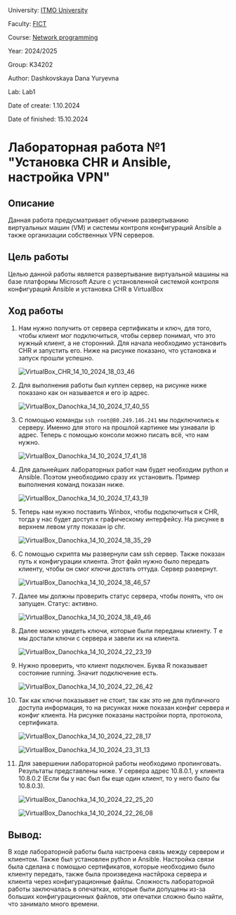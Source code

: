 University: [ITMO University](https://itmo.ru/ru/)

Faculty: [FICT](https://fict.itmo.ru)

Course: [Network programming](https://github.com/itmo-ict-faculty/network-programming)

Year: 2024/2025

Group: K34202

Author: Dashkovskaya Dana Yuryevna

Lab: Lab1

Date of create: 1.10.2024

Date of finished: 15.10.2024

# Лабораторная работа №1 "Установка CHR и Ansible, настройка VPN"
## Описание
Данная работа предусматривает обучение развертыванию виртуальных машин (VM) и системы контроля конфигураций Ansible а также организации собственных VPN серверов.

## Цель работы
Целью данной работы является развертывание виртуальной машины на базе платформы Microsoft Azure с установленной системой контроля конфигураций Ansible и установка CHR в VirtualBox
## Ход работы
1) Нам нужно получить от сервера сертификаты и ключ, для того, чтобы клиент мог подключиться, чтобы сервер понимал, что это нужный клиент, а не сторонний. Для начала необходимо установить CHR и запустить его. Ниже на рисунке показано, что установка и запуск прошли успешно.
   
   ![VirtualBox_CHR_14_10_2024_18_03_46](https://github.com/user-attachments/assets/dda91669-2635-4598-9fd3-3a7a38646871)

2) Для выполнения работы был куплен сервер, на рисунке ниже показано как он называется и его ip адрес.
   
   ![VirtualBox_Danochka_14_10_2024_17_40_55](https://github.com/user-attachments/assets/8c0b5d49-ee45-46ce-b50d-b6702bc91731)

3) С помощью команды ```ssh root@80.249.146.241``` мы подключились к серверу. Именно для этого на прошлой картинке мы узнавали ip адрес. Теперь с помощью консоли можно писать всё, что нам нужно.
   
   ![VirtualBox_Danochka_14_10_2024_17_41_18](https://github.com/user-attachments/assets/7d617f41-6487-4126-9d6d-3d9c4be091dd)

4) Для дальнейших лабораторных работ нам будет необходим python и Ansible. Поэтом унеобходимо сразу их установить. Пример выполнения команд показан ниже.

   ![VirtualBox_Danochka_14_10_2024_17_43_19](https://github.com/user-attachments/assets/c7dd1dcf-d411-49b9-946b-a80bf258423a)

5) Теперь нам нужно поставить Winbox, чтобы подключиться к CHR, тогда у нас будет доступ к графическому интерфейсу. На рисунке в верхнем левом углу показан ip chr.

   ![VirtualBox_Danochka_14_10_2024_18_35_29](https://github.com/user-attachments/assets/cb80e502-a533-4802-92c3-66f5d49e41fc)

6) С помощью скрипта мы развернули сам ssh сервер. Также показан путь к конфигурации клиента. Этот файл нужно было передать клиенту, чтобы он смог ключи достать оттуда. Сервер развернут.
   
   ![VirtualBox_Danochka_14_10_2024_18_46_57](https://github.com/user-attachments/assets/622c21b4-baa9-49ef-aea7-f4e260546079)

7) Далее мы должны проверить статус сервера, чтобы понять, что он запущен. Статус: активно.

   ![VirtualBox_Danochka_14_10_2024_18_49_46](https://github.com/user-attachments/assets/2927423e-167d-4799-a7e9-664acf87eae3)

8) Далее можно увидеть ключи, которые были переданы клиенту. Т е мы достали ключи с сервера и завели их на клиента.

    ![VirtualBox_Danochka_14_10_2024_22_23_19](https://github.com/user-attachments/assets/025d0380-b32c-4bfe-8986-65de4162f0db)

9) Нужно проверить, что клиент подключен. Буква R показывает состояние running. Значит подключение есть.

    ![VirtualBox_Danochka_14_10_2024_22_26_42](https://github.com/user-attachments/assets/9b03e220-e738-4522-8645-b9c7680c6bb5)

10) Так как ключи показывает не стоит, так как это не для публичного доступа информация, то на рисунках ниже показан конфиг сервера и конфиг клиента. На рисунке показаны настройки порта, протокола, сертификата.

    ![VirtualBox_Danochka_14_10_2024_22_28_17](https://github.com/user-attachments/assets/26ced234-1fe1-41ac-b45f-a1fbd76461ff)

    ![VirtualBox_Danochka_14_10_2024_23_31_13](https://github.com/user-attachments/assets/60ba93e0-6afb-4f66-8b40-97b9dee6f778)

11) Для завершении лабораторной работы необходимо пропинговать. Результаты представлены ниже. У сервера адрес 10.8.0.1, у клиента 10.8.0.2 (Если бы у нас был бы еще один клиент, то у него было бы 10.8.0.3).

    ![VirtualBox_Danochka_14_10_2024_22_25_20](https://github.com/user-attachments/assets/bd1edcde-9eaa-4fc8-9840-f8e4ce2765d7)

    ![VirtualBox_Danochka_14_10_2024_22_26_08](https://github.com/user-attachments/assets/5077673f-eb5e-438f-8d88-8e923fd1c339)
## Вывод: 
В ходе лабораторной работы была настроена связь между сервером и клиентом. Также был установлен python и Ansible. Настройка связи была сделана с помощью сертификатов, которые необходимо было клиенту передать, также была произведена настйрока сервера и клиента через конфигурационные файлы. Сложность лабораторной работы заключалась в опечатках, которые были допущены из-за больших конфигурационных файлов, эти опечатки сложно было найти, что занимало много времени. 

